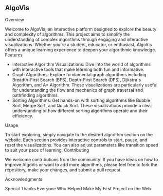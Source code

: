 ## AlgoVis

Overview

Welcome to AlgoVis, an interactive platform designed to explore the beauty and complexity of algorithms. This project aims to simplify the understanding of complex algorithms through engaging and interactive visualizations. Whether you're a student, educator, or enthusiast, AlgoVis offers a unique learning experience to deepen your algorithmic knowledge.
Features

  - Interactive Algorithm Visualizations: Dive into the world of algorithms with interactive tools that make learning both fun and informative.
  - Graph Algorithms: Explore fundamental graph algorithms including Breadth-First Search (BFS), Depth-First Search (DFS), Dijkstra's Algorithm, and A* Algorithm. These visualizations are particularly useful for understanding the flow and mechanics of graph traversal and pathfinding algorithms.
  - Sorting Algorithms: Get hands-on with sorting algorithms like Bubble Sort, Merge Sort, and Quick Sort. These visualizations provide a clear understanding of how different sorting algorithms operate and their efficiency.

Usage

To start exploring, simply navigate to the desired algorithm section on the website. Each section provides interactive controls to start, pause, and reset the visualizations. You can also adjust parameters like transition speed to suit your pace of learning.
Contributing

We welcome contributions from the community! If you have ideas on how to improve AlgoVis or want to add more algorithms, please feel free to fork the repository, make your changes, and submit a pull request.

Acknowledgments

Special Thanks Everyone Who Helped Make My First Project on the Web
